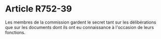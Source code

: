 # Article R752-39

Les membres de la commission gardent le secret tant sur les délibérations que sur les documents dont ils ont eu connaissance à l'occasion de leurs fonctions.
